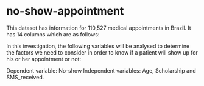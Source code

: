 # no-show-appointment
This dataset has information for 110,527 medical appointments in Brazil. It has 14 columns which are as follows:


In this investigation, the following variables will be analysed to determine the factors we need to consider in order to know if a patient will show up for his or her appointment or not:

Dependent variable: No-show
Independent variables: Age, Scholarship and SMS_received.

